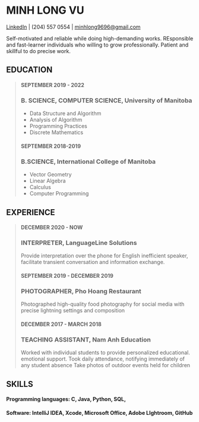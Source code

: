 # MINH LONG VU
[LinkedIn](linkedin.com/in/longvux/) | (204) 557 0554 | [minhlong9696@gmail.com](minhlong9696@gmail.com)

Self-motivated and reliable while doing high-demanding works. REsponsible and fast-learner individuals who willing to grow professionally. Patient and skillful to do precise work.

## EDUCATION
> #### SEPTEMBER 2019 - 2022
> ### B. SCIENCE, COMPUTER SCIENCE, University of Manitoba
>* Data Structure and Algorithm
>* Analysis of Algorithm
>* Programming Practices
>* Discrete Mathematics 
>
> #### SEPTEMBER 2018-2019
> ### B.SCIENCE, International College of Manitoba
>* Vector Geometry
>* Linear Algebra
>* Calculus
>* Computer Programming

## EXPERIENCE
> #### DECEMBER 2020 - NOW
> ### INTERPRETER, LanguageLine Solutions
> Provide interpretation over the phone for English inefficient speaker, facilitate transient conversation and information exchange.
> 
> #### SEPTEMBER 2019 - DECEMBER 2019
> ### PHOTOGRAPHER, Pho Hoang Restaurant
> Photographed high-quality food photography for social media with precise lightning settings and composition
> 
> #### DECEMBER 2017 - MARCH 2018
> ### TEACHING ASSISTANT, Nam Anh Education
> Worked with individual students to provide personalized educational. emotional support.
> Took daily attendance, notifying immediately of any student absence
> Take photos of outdoor events held for children

## SKILLS
#### Programming languages: C, Java, Python, SQL, 
#### Software: IntelliJ IDEA, Xcode, Microsoft Office, Adobe LIghtroom, GitHub
